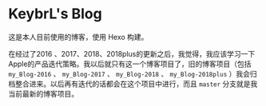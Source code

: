 # KeybrL's Blog

这是本人目前使用的博客，使用 Hexo 构建。

在经过了2016 、2017、2018、2018plus的更新之后，我觉得，我应该学习一下Apple的产品迭代策略。我以后就只有这一个博客项目了，旧的博客项目（包括 `my_Blog-2016` 、 `my_Blog-2017` 、 `my_Blog-2018` 、 `my_Blog-2018plus` ）我会归档整合进来。以后再有迭代的话都会在这个项目中进行，而且 `master` 分支就是我当前最新的博客项目。
